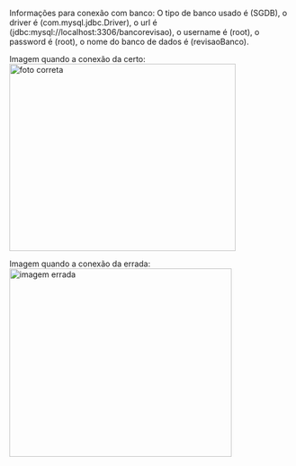 Informações para conexão com banco:
O tipo de banco usado é (SGDB), o driver é (com.mysql.jdbc.Driver), o url é (jdbc:mysql://localhost:3306/bancorevisao), o username é (root),
o password é (root), o nome do banco de dados é (revisaoBanco).

Imagem quando a conexão da certo: 
<img width="402" height="333" alt="foto correta" src="https://github.com/user-attachments/assets/fd16a2f2-79b1-42ac-b5e5-0be1ef8f83cd" />

Imagem quando a conexão da errada:
<img width="395" height="335" alt="imagem errada" src="https://github.com/user-attachments/assets/a33edc98-603f-48b7-96be-969fb182ed08" />
